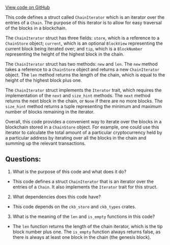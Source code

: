 [View code on GitHub](https://github.com/nervosnetwork/ckb/util/chain-iter/src/lib.rs)

This code defines a struct called `ChainIterator` which is an iterator over the entries of a `Chain`. The purpose of this iterator is to allow for easy traversal of the blocks in a blockchain. 

The `ChainIterator` struct has three fields: `store`, which is a reference to a `ChainStore` object; `current`, which is an optional `BlockView` representing the current block being iterated over; and `tip`, which is a `BlockNumber` representing the height of the highest block in the chain.

The `ChainIterator` struct has two methods: `new` and `len`. The `new` method takes a reference to a `ChainStore` object and returns a new `ChainIterator` object. The `len` method returns the length of the chain, which is equal to the height of the highest block plus one.

The `ChainIterator` struct implements the `Iterator` trait, which requires the implementation of the `next` and `size_hint` methods. The `next` method returns the next block in the chain, or `None` if there are no more blocks. The `size_hint` method returns a tuple representing the minimum and maximum number of blocks remaining in the iterator. 

Overall, this code provides a convenient way to iterate over the blocks in a blockchain stored in a `ChainStore` object. For example, one could use this iterator to calculate the total amount of a particular cryptocurrency held by a particular address by iterating over all the blocks in the chain and summing up the relevant transactions.
## Questions: 
 1. What is the purpose of this code and what does it do?
- This code defines a struct `ChainIterator` that is an iterator over the entries of a `Chain`. It also implements the `Iterator` trait for this struct.

2. What dependencies does this code have?
- This code depends on the `ckb_store` and `ckb_types` crates.

3. What is the meaning of the `len` and `is_empty` functions in this code?
- The `len` function returns the length of the chain iterator, which is the tip block number plus one. The `is_empty` function always returns false, as there is always at least one block in the chain (the genesis block).